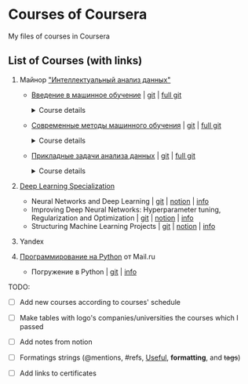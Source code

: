 # Courses of Coursera
My files of courses in Coursera

## List of Courses (with links)


1. Майнор ["Интеллектуальный анализ данных"](http://wiki.cs.hse.ru/Заглавная_страница)
    * [Введение в машинное обучение](http://wiki.cs.hse.ru/Майнор_Интеллектуальный_анализ_данных/Введение_в_анализ_данных) | [git]() | [full git](https://github.com/esokolov/ml-minor-hse)
        <details>
            <summary>Course details</summary>

            1. Introduction to Numpy, Pandas and Matplotlib
            2. KNN and Linear Regressin (with Huber Loss) from scratch
            3. Random Forest and Gradient Boosting from scratch  
        </details>
        
    * [Современные методы машинного обучения](http://wiki.cs.hse.ru/Майнор_Интеллектуальный_анализ_данных/Современные_методы_машинного_обучения) | [git]() | [full git](https://github.com/hse-ds/iad-deep-learning)
        <details>
            <summary>Course details</summary>

            1. Linear Regression with batch-optimization. Logistic Regression from scratch. Mini-batch SGD, SGD with momentum, ADAM from scratch
            2. Introduction to Tensorflow version 1.x. MNIST with accuracy > 97.5
            3. Initialization the weights in CNN. Keras callbacks
            4. Chinese recognition using transfer learning
        </details>

    * [Прикладные задачи анализа данных](http://wiki.cs.hse.ru/Прикладные_задачи_анализа_данных_(майнор_ИАД)) | [git]() | [full git](https://github.com/hse-ds/iad-applied-ds/tree/master/2020)
        <details>
            <summary>Course details</summary>

            1. AB-tests.
            2. Introduction to time series with COVID-19. ARIMAX-models
            3. Jigsaw competition in Kaggle. Bi-Directional RNN, BERT, RoBERTa
        </details>
        
2. [Deep Learning Specialization](https://www.coursera.org/specializations/deep-learning)
    * Neural Networks and Deep Learning | [git]() | [notion]() | [info](https://www.coursera.org/learn/neural-networks-deep-learning?specialization=deep-learning)
    * Improving Deep Neural Networks: Hyperparameter tuning, Regularization and Optimization | [git]() | [notion]() | [info](https://www.coursera.org/learn/deep-neural-network?specialization=deep-learning)
    * Structuring Machine Learning Projects | [git]() | [notion]() | [info](https://www.coursera.org/learn/machine-learning-projects?specialization=deep-learning)

3. Yandex
4. [Программирование на Python](https://www.coursera.org/specializations/programming-in-python) от Mail.ru
    * Погружение в Python | [git]() | [info](https://www.coursera.org/learn/diving-in-python)





TODO:
- [ ] Add new courses according to courses' schedule
- [ ] Make tables with logo's companies/universities the courses which I passed
- [ ] Add notes from notion
- [ ] Formatings strings (@mentions, #refs, [Useful](https://guides.github.com/pdfs/markdown-cheatsheet-online.pdf), **formatting**, and <del>tags</del>)
- [ ] Add links to certificates


